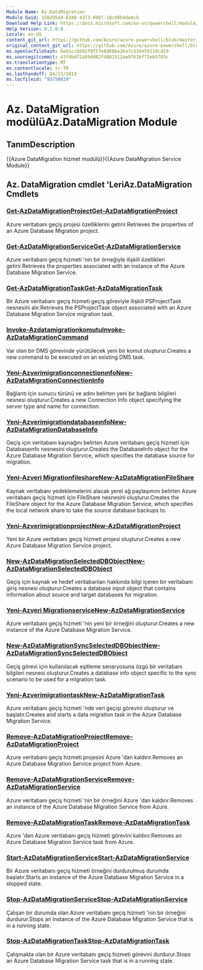 ```yaml
---
Module Name: Az.DataMigration
Module Guid: 150d9544-6348-4373-806f-10cd0b4de4cb
Download Help Link: https://docs.microsoft.com/en-us/powershell/module/az.datamigration
Help Version: 0.1.0.0
Locale: en-US
content_git_url: https://github.com/Azure/azure-powershell/blob/master/src/DataMigration/DataMigration/help/Az.DataMigration.md
original_content_git_url: https://github.com/Azure/azure-powershell/blob/master/src/DataMigration/DataMigration/help/Az.DataMigration.md
ms.openlocfilehash: 6eb1ccb692f9f57e0d686a26a7c534459118cd19
ms.sourcegitcommit: 43f4bdf2a59dd82fd881512aa9761bf72eb5703c
ms.translationtype: MT
ms.contentlocale: tr-TR
ms.lasthandoff: 04/23/2019
ms.locfileid: "93750829"
---
```

# <span data-ttu-id="62f10-101">Az. DataMigration modülü</span><span class="sxs-lookup"><span data-stu-id="62f10-101">Az.DataMigration Module</span></span>
## <span data-ttu-id="62f10-102">Tanım</span><span class="sxs-lookup"><span data-stu-id="62f10-102">Description</span></span>
<span data-ttu-id="62f10-103">{{Azure DataMigration hizmet modülü}}</span><span class="sxs-lookup"><span data-stu-id="62f10-103">{{Azure DataMigration Service Module}}</span></span>

## <span data-ttu-id="62f10-104">Az. DataMigration cmdlet 'Leri</span><span class="sxs-lookup"><span data-stu-id="62f10-104">Az.DataMigration Cmdlets</span></span>
### [<span data-ttu-id="62f10-105">Get-AzDataMigrationProject</span><span class="sxs-lookup"><span data-stu-id="62f10-105">Get-AzDataMigrationProject</span></span>](Get-AzDataMigrationProject.md)
<span data-ttu-id="62f10-106">Azure veritabanı geçiş projesi özelliklerini getirir.</span><span class="sxs-lookup"><span data-stu-id="62f10-106">Retrieves the properties of an Azure Database Migration project.</span></span>

### [<span data-ttu-id="62f10-107">Get-AzDataMigrationService</span><span class="sxs-lookup"><span data-stu-id="62f10-107">Get-AzDataMigrationService</span></span>](Get-AzDataMigrationService.md)
<span data-ttu-id="62f10-108">Azure veritabanı geçiş hizmeti 'nin bir örneğiyle ilişkili özellikleri getirir.</span><span class="sxs-lookup"><span data-stu-id="62f10-108">Retrieves the properties associated with an instance of the Azure Database Migration Service.</span></span> 

### [<span data-ttu-id="62f10-109">Get-AzDataMigrationTask</span><span class="sxs-lookup"><span data-stu-id="62f10-109">Get-AzDataMigrationTask</span></span>](Get-AzDataMigrationTask.md)
<span data-ttu-id="62f10-110">Bir Azure veritabanı geçiş hizmeti geçiş göreviyle ilişkili PSProjectTask nesnesini alır.</span><span class="sxs-lookup"><span data-stu-id="62f10-110">Retrieves the PSProjectTask object associated with an Azure Database Migration Service migration task.</span></span>

### [<span data-ttu-id="62f10-111">Invoke-Azdatamigrationkomutu</span><span class="sxs-lookup"><span data-stu-id="62f10-111">Invoke-AzDataMigrationCommand</span></span>](Invoke-AzDataMigrationCommand.md)
<span data-ttu-id="62f10-112">Var olan bir DMS görevinde yürütülecek yeni bir komut oluşturur.</span><span class="sxs-lookup"><span data-stu-id="62f10-112">Creates a new command to be executed on an existing DMS task.</span></span>

### [<span data-ttu-id="62f10-113">Yeni-Azverimigrationconnectionınfo</span><span class="sxs-lookup"><span data-stu-id="62f10-113">New-AzDataMigrationConnectionInfo</span></span>](New-AzDataMigrationConnectionInfo.md)
<span data-ttu-id="62f10-114">Bağlantı için sunucu türünü ve adını belirten yeni bir bağlantı bilgileri nesnesi oluşturur.</span><span class="sxs-lookup"><span data-stu-id="62f10-114">Creates a new Connection Info object specifying the server type and name for connection.</span></span>

### [<span data-ttu-id="62f10-115">Yeni-Azverimigrationdatabaseınfo</span><span class="sxs-lookup"><span data-stu-id="62f10-115">New-AzDataMigrationDatabaseInfo</span></span>](New-AzDataMigrationDatabaseInfo.md)
<span data-ttu-id="62f10-116">Geçiş için veritabanı kaynağını belirten Azure veritabanı geçiş hizmeti için Databaseınfo nesnesini oluşturur.</span><span class="sxs-lookup"><span data-stu-id="62f10-116">Creates the DatabaseInfo object for the Azure Database Migration Service, which specifies the database source for migration.</span></span>

### [<span data-ttu-id="62f10-117">Yeni-Azveri Migrationfileshare</span><span class="sxs-lookup"><span data-stu-id="62f10-117">New-AzDataMigrationFileShare</span></span>](New-AzDataMigrationFileShare.md)
<span data-ttu-id="62f10-118">Kaynak veritabanı yedeklemelerini alacak yerel ağ paylaşımını belirten Azure veritabanı geçiş hizmeti için FileShare nesnesini oluşturur.</span><span class="sxs-lookup"><span data-stu-id="62f10-118">Creates the FileShare object for the Azure Database Migration Service, which specifies the local network share to take the source database backups to.</span></span>

### [<span data-ttu-id="62f10-119">Yeni-Azverimigrationproject</span><span class="sxs-lookup"><span data-stu-id="62f10-119">New-AzDataMigrationProject</span></span>](New-AzDataMigrationProject.md)
<span data-ttu-id="62f10-120">Yeni bir Azure veritabanı geçiş hizmeti projesi oluşturur.</span><span class="sxs-lookup"><span data-stu-id="62f10-120">Creates a new Azure Database Migration Service project.</span></span>

### [<span data-ttu-id="62f10-121">New-AzDataMigrationSelectedDBObject</span><span class="sxs-lookup"><span data-stu-id="62f10-121">New-AzDataMigrationSelectedDBObject</span></span>](New-AzDataMigrationSelectedDBObject.md)
<span data-ttu-id="62f10-122">Geçiş için kaynak ve hedef veritabanları hakkında bilgi içeren bir veritabanı giriş nesnesi oluşturur.</span><span class="sxs-lookup"><span data-stu-id="62f10-122">Creates a database input object that contains information about source and target databases for migration.</span></span>

### [<span data-ttu-id="62f10-123">Yeni-Azveri Migrationservice</span><span class="sxs-lookup"><span data-stu-id="62f10-123">New-AzDataMigrationService</span></span>](New-AzDataMigrationService.md)
<span data-ttu-id="62f10-124">Azure veritabanı geçiş hizmeti 'nin yeni bir örneğini oluşturur.</span><span class="sxs-lookup"><span data-stu-id="62f10-124">Creates a new instance of the Azure Database Migration Service.</span></span>

### [<span data-ttu-id="62f10-125">New-AzDataMigrationSyncSelectedDBObject</span><span class="sxs-lookup"><span data-stu-id="62f10-125">New-AzDataMigrationSyncSelectedDBObject</span></span>](New-AzDataMigrationSyncSelectedDBObject.md)
<span data-ttu-id="62f10-126">Geçiş görevi için kullanılacak eşitleme senaryosuna özgü bir veritabanı bilgileri nesnesi oluşturur.</span><span class="sxs-lookup"><span data-stu-id="62f10-126">Creates a database info object specific to the sync scenario to be used for a migration task.</span></span>

### [<span data-ttu-id="62f10-127">Yeni-Azverimigrationtask</span><span class="sxs-lookup"><span data-stu-id="62f10-127">New-AzDataMigrationTask</span></span>](New-AzDataMigrationTask.md)
<span data-ttu-id="62f10-128">Azure veritabanı geçiş hizmeti 'nde veri geçişi görevini oluşturur ve başlatır.</span><span class="sxs-lookup"><span data-stu-id="62f10-128">Creates and starts a data migration task in the Azure Database Migration Service.</span></span>

### [<span data-ttu-id="62f10-129">Remove-AzDataMigrationProject</span><span class="sxs-lookup"><span data-stu-id="62f10-129">Remove-AzDataMigrationProject</span></span>](Remove-AzDataMigrationProject.md)
<span data-ttu-id="62f10-130">Azure veritabanı geçiş hizmeti projesini Azure 'dan kaldırır.</span><span class="sxs-lookup"><span data-stu-id="62f10-130">Removes an Azure Database Migration Service project from Azure.</span></span>

### [<span data-ttu-id="62f10-131">Remove-AzDataMigrationService</span><span class="sxs-lookup"><span data-stu-id="62f10-131">Remove-AzDataMigrationService</span></span>](Remove-AzDataMigrationService.md)
<span data-ttu-id="62f10-132">Azure veritabanı geçiş hizmeti 'nin bir örneğini Azure 'dan kaldırır.</span><span class="sxs-lookup"><span data-stu-id="62f10-132">Removes an instance of the Azure Database Migration Service from Azure.</span></span>

### [<span data-ttu-id="62f10-133">Remove-AzDataMigrationTask</span><span class="sxs-lookup"><span data-stu-id="62f10-133">Remove-AzDataMigrationTask</span></span>](Remove-AzDataMigrationTask.md)
<span data-ttu-id="62f10-134">Azure 'dan Azure veritabanı geçiş hizmeti görevini kaldırır.</span><span class="sxs-lookup"><span data-stu-id="62f10-134">Removes an Azure Database Migration Service task from Azure.</span></span>

### [<span data-ttu-id="62f10-135">Start-AzDataMigrationService</span><span class="sxs-lookup"><span data-stu-id="62f10-135">Start-AzDataMigrationService</span></span>](Start-AzDataMigrationService.md)
<span data-ttu-id="62f10-136">Bir Azure veritabanı geçiş hizmeti örneğini durdurulmuş durumda başlatır.</span><span class="sxs-lookup"><span data-stu-id="62f10-136">Starts an instance of the Azure Database Migration Service in a stopped state.</span></span> 

### [<span data-ttu-id="62f10-137">Stop-AzDataMigrationService</span><span class="sxs-lookup"><span data-stu-id="62f10-137">Stop-AzDataMigrationService</span></span>](Stop-AzDataMigrationService.md)
<span data-ttu-id="62f10-138">Çalışan bir durumda olan Azure veritabanı geçiş hizmeti 'nin bir örneğini durdurur.</span><span class="sxs-lookup"><span data-stu-id="62f10-138">Stops an instance of the Azure Database Migration Service that is in a running state.</span></span>

### [<span data-ttu-id="62f10-139">Stop-AzDataMigrationTask</span><span class="sxs-lookup"><span data-stu-id="62f10-139">Stop-AzDataMigrationTask</span></span>](Stop-AzDataMigrationTask.md)
<span data-ttu-id="62f10-140">Çalışmakta olan bir Azure veritabanı geçiş hizmeti görevini durdurur.</span><span class="sxs-lookup"><span data-stu-id="62f10-140">Stops an  Azure Database Migration Service task that is in a running state.</span></span>

